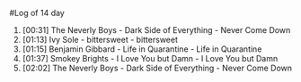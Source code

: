 #Log of 14 day

1. [00:31] The Neverly Boys - Dark Side of Everything - Never Come Down
1. [01:13] Ivy Sole - bittersweet - bittersweet
1. [01:15] Benjamin Gibbard - Life in Quarantine - Life in Quarantine
1. [01:37] Smokey Brights - I Love You but Damn - I Love You but Damn
1. [02:02] The Neverly Boys - Dark Side of Everything - Never Come Down
